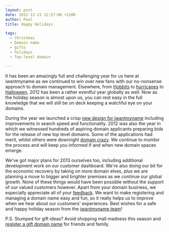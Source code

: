 ```yaml
---
layout: post
date: 2012-12-21 12:57:06 +1200
author: Paul
title: Happy Holidays

tags:
  - Christmas
  - Domain name
  - gifts
  - holidays
  - Top-level domain

---
```


It has been an amazingly full and challenging year for us here at iwantmyname as we continued to win over new fans with our no-nonsense approach to domain management. Elsewhere, from [Hobbits](https://iwantmyname.com/blog/2012/11/in-the-domain-of-middle-earth.html) to [hurricanes](https://iwantmyname.com/blog/2012/11/why-your-domain-survived-the-sandy-storm.html) to [Halloween](https://iwantmyname.com/blog/2012/10/scared-bitless.html), 2012 has been a rather eventful year globally as well. Now as the holiday season is almost upon us, you can rest easy in the full knowledge that we will still be on deck keeping 
a watchful eye on your domains.

During the year we launched a crisp [new design for iwantmyname](https://iwantmyname.com/blog/2012/07/the-new-iwantmyname.html) including improvements in search speed and functionality. 2012 was also the
 year in which we witnessed hundreds of aspiring domain applicants preparing bids for the release of new top level domains. Some of the applications had merit, whilst 
others were downright [domain crazy](https://iwantmyname.com/blog/2012/06/more-new-domains-wtf.html). We continue to monitor the process and will keep you informed if and when new domain spaces emerge.

We've got major plans for 2013 ourselves too, including additional development work on our 
customer dashboard. We're also doing our bit for the economic recovery by taking on more domain elves, plus we are planning a move to bigger and brighter premises as we continue our global growth. None
 of these things would have been possible without the support of our valued 
customers however. Apart from your domain business, we especially appreciate
 all of your [feedback](http://feedback.iwantmyname.com/forums/8008-general).
 We want to make registering and managing a domain name easy and fun, so
 it really helps us to improve when we hear about our customers' 
experiences.
Best wishes for a safe and happy holiday season from the [iwantmyname team](https://iwantmyname.com/about)!

P.S. Stumped for gift ideas? Avoid shopping mall madness this season and [register a gift domain name](https://iwantmyname.com/personal-domain-gift) for friends and family.
